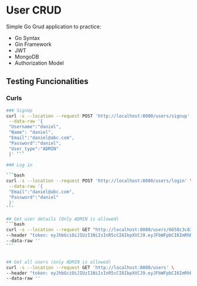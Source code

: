 # User CRUD

Simple Go Grud application to practice:

- Go Syntax
- Gin Framework
- JWT
- MongoDB
- Authorization Model

## Testing Funcionalities

### Curls
````bash
### SignUp
curl -s --location --request POST 'http://localhost:8080/users/signup' \
 --data-raw '{
 "Username":"daniel",
 "Name": "daniel",
 "Email":"daniel@abc.com",
 "Password":"daniel",
 "User_type":"ADMIN"
 }' ```

### Log in

```bash
curl -s --location --request POST 'http://localhost:8080/users/login' \
 --data-raw '{
 "Email":"daniel@abc.com",
 "Password":"daniel"
 }'
```

## Get user details (Only ADMIN is allowed)
```bash
curl -s --location --request GET "http://localhost:8080/users/6658c3c83087b9381e7cede1" \
--header "token: eyJhbGciOiJIUzI1NiIsInR5cCI6IkpXVCJ9.eyJFbWFpbCI6ImRhbmllbEBhYmMuY29tIiwiTmFtZSI6ImRhbmllbCIsIlVzZXJuYW1lIjoiZGFuaWVsIiwiVWlkIjoiNjY1OGMzYzgzMDg3YjkzODFlN2NlZGUxIiwiVXNlcl90eXBlIjoiQURNSU4iLCJleHAiOjE3MTcxMzY1NjF9.hD8gvE1Xim0P4ETGRrwJdOt8QXWalv-Ajgoqsl82W34" \
--data-raw ''
```


## Get all users (only ADMIN is allowed)
curl -s --location --request GET 'http://localhost:8080/users' \
--header "token: eyJhbGciOiJIUzI1NiIsInR5cCI6IkpXVCJ9.eyJFbWFpbCI6ImRhbmllbEBhYmMuY29tIiwiTmFtZSI6ImRhbmllbCIsIlVzZXJuYW1lIjoiZGFuaWVsIiwiVWlkIjoiNjY1OGMzYzgzMDg3YjkzODFlN2NlZGUxIiwiVXNlcl90eXBlIjoiQURNSU4iLCJleHAiOjE3MTcxMzY1NjF9.hD8gvE1Xim0P4ETGRrwJdOt8QXWalv-Ajgoqsl82W34" \
--data-raw ''
````
